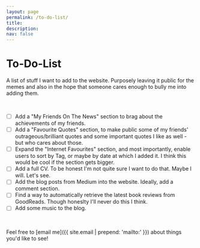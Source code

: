 ```yaml
---
layout: page
permalink: /to-do-list/
title: 
description:
nav: false
---
```


<div class="talks">
    <div class="header-bar">
        <h1>To-Do-List</h1>
        <p>A list of stuff I want to add to the website. Purposely leaving it public for the memes and also in the hope that someone cares enough to bully me into adding them.</p> 
    </div>
</div>

<br />

- [ ] Add a "My Friends On The News" section to brag about the achievements of my friends.
- [ ] Add a "Favourite Quotes" section, to make public some of my friends' outrageous/brilliant quotes and some important quotes I like as well - but who cares about those.  
- [ ] Expand the "Internet Favourites" section, and most importantly, enable users to sort by Tag, or maybe by date at which I added it. I think this would be cool if the section gets bigger. 
- [ ] Add a full CV. To be honest I'm not quite sure I want to do that. Maybe I will. Let's see. 
- [ ] Add the blog posts from Medium into the website. Ideally, add a comment section. 
- [ ] Find a way to automatically retrieve the latest book reviews from GoodReads. Though honeslty I'll never do this I think. 
- [ ] Add some music to the blog. 

<br />

Feel free to [email me]({{ site.email | prepend: 'mailto:' }}) about things you'd like to see! 

